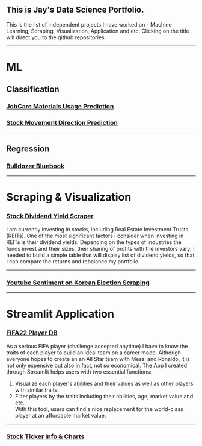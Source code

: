 ## This is Jay's Data Science Portfolio.

This is the list of independent projects I have worked on - Machine Learning, Scraping, Visualization, Application and etc. 
Clicking on the title will direct you to the github repositories.

---

# ML

## Classification
### [JobCare Materials Usage Prediction](https://github.com/jayhoneylee527/Job-Recommendation-Manual-Usage-Prediction) ###

### [Stock Movement Direction Prediction](https://github.com/jayhoneylee527/Stock_Price_Movement_Prediction) ###

---
## Regression
### [Bulldozer Bluebook](https://github.com/jayhoneylee527/Bulldozer-Price-Prediction) ### 

---
# Scraping & Visualization
### [Stock Dividend Yield Scraper](https://github.com/jayhoneylee527/Stock-Dividend-Yield-Scraper) ###

I am currently investing in stocks, including Real Estate Investment Trusts (REITs). One of the most significant factors I consider when investing in REITs is their dividend yields. Depending on the types of industries the funds invest and their sizes, their sharing of profits with the investors vary; I needed to build a simple table that will display list of dividend yields, so that I can compare the returns and rebalance my portfolio.  

---

### [Youtube Sentiment on Korean Election Scraping](https://github.com/jayhoneylee527/Seoul-Mayor-By-Election-Sentiment-Analysis) ###
---
# Streamlit Application 
###  [FIFA22 Player DB](https://github.com/jayhoneylee527/FIFA22-PlayerDB) ###

As a serious FIFA player (challenge accepted anytime) I have to know the traits of each player to build an ideal team on a career mode. Although everyone hopes to create an an All Star team with Messi and Ronaldo, it is not only expensive but also in fact, not so economical. The App I created through Streamlit helps users with two essential functions:
1) Visualize each player's abilities and their values as well as other players with similar traits.
2) Filter players by the traits including their abilities, age, market value and etc.  
With this tool, users can find a nice replacement for the world-class player at an affordable market value.  

---
### [Stock Ticker Info & Charts](https://github.com/jayhoneylee527/Streamlit-TickerInfo_ARIMA) ###
